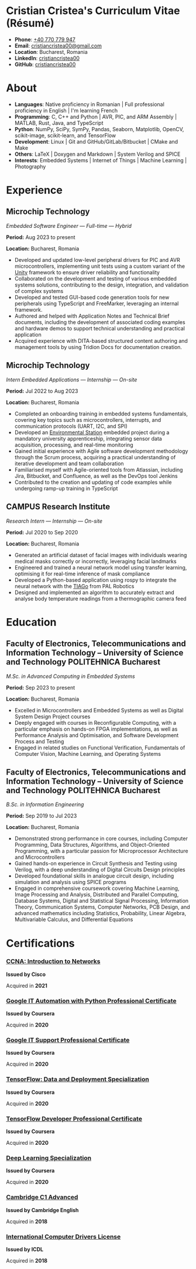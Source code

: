 # Cristian Cristea's Curriculum Vitae (Résumé)

- **Phone**: [+40 770 779 947](tel:+40770779947)
- **Email**: [cristiancristea00@gmail.com](mailto:cristiancristea00@gmail.com)
- **Location**: Bucharest, Romania
- **LinkedIn**: [cristiancristea00](https://linkedin.com/in/cristiancristea00)
- **GitHub**: [cristiancristea00](https://github.com/cristiancristea00)


# About

- **Languages**: Native proficiency in Romanian | Full professional proficiency in English | I'm learning French
- **Programming**: C, C++ and Python | AVR, PIC, and ARM Assembly | MATLAB, Rust, Java, and TypeScript
- **Python**: NumPy, SciPy, SymPy, Pandas, Seaborn, Matplotlib, OpenCV, scikit-image, scikit-learn, and TensorFlow
- **Development**: Linux | Git and GitHub/GitLab/Bitbucket | CMake and Make
- **Others**: LaTeX | Doxygen and Markdown | System Verilog and SPICE
- **Interests**: Embedded Systems | Internet of Things | Machine Learning | Photography
# Experience

## Microchip Technology

*Embedded Software Engineer — Full-time — Hybrid*

**Period:** Aug 2023 to present

**Location:** Bucharest, Romania

- Developed and updated low-level peripheral drivers for PIC and AVR microcontrollers, implementing unit tests using a custom variant of the [Unity](https://www.throwtheswitch.org/unity) framework to ensure driver reliability and functionality
- Collaborated on the development and testing of various embedded systems solutions, contributing to the design, integration, and validation of complex systems
- Developed and tested GUI-based code generation tools for new peripherals using TypeScript and FreeMarker, leveraging an internal framework.
- Authored and helped with Application Notes and Technical Brief documents, including the development of associated coding examples and hardware demos to support technical understanding and practical application
- Acquired experience with DITA-based structured content authoring and management tools by using Tridion Docs for documentation creation.

## Microchip Technology

*Intern Embedded Applications — Internship — On-site*

**Period:** Jul 2022 to Aug 2023

**Location:** Bucharest, Romania

- Completed an onboarding training in embedded systems fundamentals, covering key topics such as microcontrollers, interrupts, and communication protocols (UART, I2C, and SPI)
- Developed an [Environmental Station](https://github.com/cristiancristea00/environmental-station) embedded project during a mandatory university apprenticeship, integrating sensor data acquisition, processing, and real-time monitoring
- Gained initial experience with Agile software development methodology through the Scrum process, acquiring a practical understanding of iterative development and team collaboration
- Familiarised myself with Agile-oriented tools from Atlassian, including Jira, Bitbucket, and Confluence, as well as the DevOps tool Jenkins
- Contributed to the creation and updating of code examples while undergoing ramp-up training in TypeScript

## CAMPUS Research Institute

*Research Intern — Internship — On-site*

**Period:** Jul 2020 to Sep 2020

**Location:** Bucharest, Romania

- Generated an artificial dataset of facial images with individuals wearing medical masks correctly or incorrectly, leveraging facial landmarks
- Engineered and trained a neural network model using transfer learning, optimising it for real-time inference of mask compliance
- Developed a Python-based application using rospy to integrate the neural network with the [TIAGo](https://pal-robotics.com/robot/tiago) from PAL Robotics
- Designed and implemented an algorithm to accurately extract and analyse body temperature readings from a thermographic camera feed

# Education

## Faculty of Electronics, Telecommunications and Information Technology – University of Science and Technology POLITEHNICA Bucharest

*M.Sc. in Advanced Computing in Embedded Systems*

**Period:** Sep 2023 to present

**Location:** Bucharest, Romania

- Excelled in Microcontrollers and Embedded Systems as well as Digital System Design Project courses
- Deeply engaged with courses in Reconfigurable Computing, with a particular emphasis on hands-on FPGA implementations, as well as Performance Analysis and Optimisation, and Software Development Process and Testing
- Engaged in related studies on Functional Verification, Fundamentals of Computer Vision, Machine Learning, and Operating Systems

## Faculty of Electronics, Telecommunications and Information Technology – University of Science and Technology POLITEHNICA Bucharest

*B.Sc. in Information Engineering*

**Period:** Sep 2019 to Jul 2023

**Location:** Bucharest, Romania

- Demonstrated strong performance in core courses, including Computer Programming, Data Structures, Algorithms, and Object-Oriented Programming, with a particular passion for Microprocessor Architecture and Microcontrollers
- Gained hands-on experience in Circuit Synthesis and Testing using Verilog, with a deep understanding of Digital Circuits Design principles
- Developed foundational skills in analogue circuit design, including simulation and analysis using SPICE programs
- Engaged in comprehensive coursework covering Machine Learning, Image Processing and Analysis, Distributed and Parallel Computing, Database Systems, Digital and Statistical Signal Processing, Information Theory, Communication Systems, Computer Networks, PCB Design, and advanced mathematics including Statistics, Probability, Linear Algebra, Multivariable Calculus, and Differential Equations

# Certifications

### [CCNA: Introduction to Networks](https://www.credly.com/badges/f765af4e-e1df-4644-8a9c-4a8ab9fedc42) 
**Issued by Cisco**

Acquired in **2021**


### [Google IT Automation with Python Professional Certificate](https://www.credly.com/badges/740a37a0-4a40-4a36-abe1-679ad53e4146) 
**Issued by Coursera**

Acquired in **2020**


### [Google IT Support Professional Certificate](https://www.credly.com/badges/0c20b39b-18c1-4498-8e57-1aedb3f36904) 
**Issued by Coursera**

Acquired in **2020**


### [TensorFlow: Data and Deployment Specialization](https://www.coursera.org/account/accomplishments/specialization/certificate/XHAD9DTRYTMG) 
**Issued by Coursera**

Acquired in **2020**


### [TensorFlow Developer Professional Certificate](https://www.coursera.org/account/accomplishments/specialization/certificate/Z79E5B7CY76C) 
**Issued by Coursera**

Acquired in **2020**


### [Deep Learning Specialization](https://www.coursera.org/account/accomplishments/specialization/certificate/BRJV9TAX7QUA) 
**Issued by Coursera**

Acquired in **2020**


### [Cambridge C1 Advanced](https://1drv.ms/b/s!Art6DR7ET63umGTH3dIUsOB616G7?e=Df5XSN) 
**Issued by Cambridge English**

Acquired in **2018**


### [International Computer Drivers License](https://1drv.ms/b/s!Art6DR7ET63umGixI31QfN1xKphF?e=oC7JjH) 
**Issued by ICDL**

Acquired in **2018**



